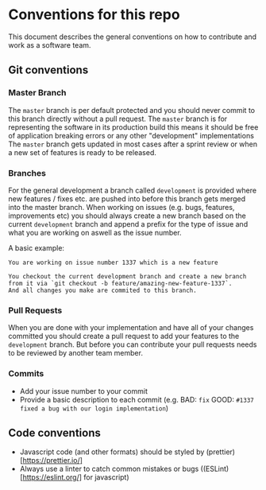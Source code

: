 # Conventions for this repo 

This document describes the general conventions on how to contribute and work as a software team. 

## Git conventions

### Master Branch

The `master` branch is per default protected and you should never commit to this branch directly without a pull request.
The `master` branch is for representing the software in its production build this means it should be free of application breaking errors or any other "development" implementations
The `master` branch gets updated in most cases after a sprint review or when a new set of features is ready to be released. 

### Branches

For the general development a branch called `development` is provided where new features / fixes etc. are pushed into before this branch gets merged into the master branch.
When working on issues (e.g. bugs, features, improvements etc) you should always create a new branch based on the current `development` 
branch and append a prefix for the type of issue and what you are working on aswell as the issue number.

A basic example:

```
You are working on issue number 1337 which is a new feature 

You checkout the current development branch and create a new branch from it via `git checkout -b feature/amazing-new-feature-1337`.
And all changes you make are commited to this branch.
```

### Pull Requests 

When you are done with your implementation and have all of your changes committed you should create a pull request to add your features to the `development` branch.
But before you can contribute your pull requests needs to be reviewed by another team member.

### Commits

* Add your issue number to your commit 
* Provide a basic description to each commit (e.g. BAD: `fix` GOOD: `#1337 fixed a bug with our login implementation`) 

## Code conventions

* Javascript code (and other formats) should be styled by (prettier)[https://prettier.io/] 
* Always use a linter to catch common mistakes or bugs ((ESLint)[https://eslint.org/] for javascript)


